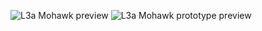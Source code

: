 
![L3a Mohawk preview](https://github.com/user-attachments/assets/3cc7dc0a-b2bf-4bda-bd73-aa2da9c97164)
![L3a Mohawk prototype preview](https://github.com/user-attachments/assets/4c30fce1-e978-41cf-b3cc-6b247c973a70)
